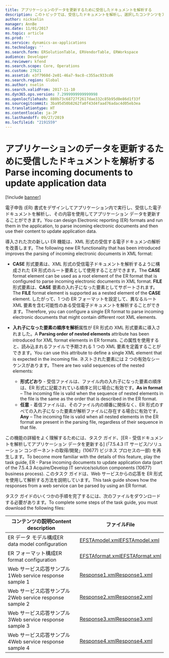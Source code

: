 ```yaml
---
title: アプリケーションのデータを更新するために受信したドキュメントを解析する
description: このトピックでは、受信したドキュメントを解析し、選択したコンテンツをアプリケーション データに適用して更新できるように電子報告 (ER) 形式を設定する方法について説明します。
author: nickselin
manager: AnnBe
ms.date: 11/01/2017
ms.topic: article
ms.prod: ''
ms.service: dynamics-ax-applications
ms.technology: ''
ms.search.form: ERSolutionTable, ERVendorTable, ERWorkspace
audience: Developer
ms.reviewer: kfend
ms.search.scope: Core, Operations
ms.custom: 27621
ms.assetid: e3f7960d-2e01-46a7-9ac8-c355ac933cd6
ms.search.region: Global
ms.author: nselin
ms.search.validFrom: 2017-11-10
ms.dyn365.ops.version: 7.2999999999999998
ms.openlocfilehash: 880b73c68727f2617dae332c85b95d0e86d1f33f
ms.sourcegitcommit: 3ba95d50b8262fa0f43d4faad76adac4d05eb3ea
ms.translationtype: HT
ms.contentlocale: ja-JP
ms.lasthandoff: 09/27/2019
ms.locfileid: "2191559"
---
```

# <a name="parse-incoming-documents-to-update-application-data"></a><span data-ttu-id="f2daf-103">アプリケーションのデータを更新するために受信したドキュメントを解析する</span><span class="sxs-lookup"><span data-stu-id="f2daf-103">Parse incoming documents to update application data</span></span>
[!include [banner](../includes/banner.md)]

<span data-ttu-id="f2daf-104">電子申告 (ER) 書式をデザインしてアプリケーション内で実行し、受信した電子ドキュメントを解析し、その内容を使用してアプリケーション データを更新することができます。</span><span class="sxs-lookup"><span data-stu-id="f2daf-104">You can design Electronic reporting (ER) formats and run them in the application, to parse incoming electronic documents and then use their content to update application data.</span></span>

<span data-ttu-id="f2daf-105">導入された次の新しい ER 機能は、XML 形式の受信する電子ドキュメンの解析を改善します。</span><span class="sxs-lookup"><span data-stu-id="f2daf-105">The following new ER functionality that has been introduced improves the parsing of incoming electronic documents in XML format:</span></span>

- <span data-ttu-id="f2daf-106">**CASE** 形式要素は、XML 形式の受信電子ドキュメントを解析するように構成された ER 形式のルート要素として使用することができます。</span><span class="sxs-lookup"><span data-stu-id="f2daf-106">The **CASE** format element can be used as a root element of the ER format that is configured to parse incoming electronic documents in XML format.</span></span> <span data-ttu-id="f2daf-107">**FILE** 形式要素は、**CASE** 要素の入れ子になった要素としてサポートされます。</span><span class="sxs-lookup"><span data-stu-id="f2daf-107">The **FILE** format element is supported as a nested element of the **CASE** element.</span></span> <span data-ttu-id="f2daf-108">したがって、1 つの ER フォーマットを設定して、異なるルート XML 要素を含む可能性のある受信電子ドキュメントを解析することができます。</span><span class="sxs-lookup"><span data-stu-id="f2daf-108">Therefore, you can configure a single ER format to parse incoming electronic documents that might contain different root XML elements.</span></span>
- <span data-ttu-id="f2daf-109">**入れ子になった要素の順序を解析**属性が ER 形式の XML 形式要素に導入されました。</span><span class="sxs-lookup"><span data-stu-id="f2daf-109">A **Parsing order of nested elements** attribute has been introduced for XML format elements in ER formats.</span></span> <span data-ttu-id="f2daf-110">この属性を使用すると、読み込まれるファイルで予期される 1 つの XML 要素を定義することができます。</span><span class="sxs-lookup"><span data-stu-id="f2daf-110">You can use this attribute to define a single XML element that is expected in the incoming file.</span></span> <span data-ttu-id="f2daf-111">ネストされた要素には 2 つの有効なシーケンスがあります。</span><span class="sxs-lookup"><span data-stu-id="f2daf-111">There are two valid sequences of the nested elements:</span></span>

    - <span data-ttu-id="f2daf-112">**形式どおり** - 受信ファイルは、ファイル内の入れ子になった要素の順序は、ER 形式に記載されている順序と同じ場合に有効です。</span><span class="sxs-lookup"><span data-stu-id="f2daf-112">**As in format** – The incoming file is valid when the sequence of nested elements in the file is the same as the order that is described in the ER format.</span></span>
    - <span data-ttu-id="f2daf-113">**任意** - 着信ファイルは、そのファイル内の順番に関係なく、ER 形式のすべての入れ子になった要素が解析ファイルに存在する場合に有効です。</span><span class="sxs-lookup"><span data-stu-id="f2daf-113">**Any** – The incoming file is valid when all nested elements in the ER format are present in the parsing file, regardless of their sequence in that file.</span></span>

<span data-ttu-id="f2daf-114">この機能の詳細をよく理解するためには、タスク ガイド、\[ER - 受信ドキュメントを解析してアプリケーション データを更新する\] (「7.5.4.3 IT サービス/ソリューション コンポーネントの取得/開発」(10677) ビジネス プロセスの一部) を再生します。</span><span class="sxs-lookup"><span data-stu-id="f2daf-114">To become more familiar with the details of this feature, play the task guide, ER - Parse incoming documents to update application data (part of the 7.5.4.3 Acquire/Develop IT service/solution components (10677) business process).</span></span> <span data-ttu-id="f2daf-115">このタスク ガイドは、Web サービスからの応答を ER 形式を使用して解析する方法を説明しています。</span><span class="sxs-lookup"><span data-stu-id="f2daf-115">This task guide shows how the responses from a web service can be parsed by using an ER format.</span></span>

<span data-ttu-id="f2daf-116">タスク ガイドのいくつかの手順を完了するには、次のファイルをダウンロードする必要があります。</span><span class="sxs-lookup"><span data-stu-id="f2daf-116">To complete some steps of the task guide, you must download the following files:</span></span>

| <span data-ttu-id="f2daf-117">コンテンツの説明</span><span class="sxs-lookup"><span data-stu-id="f2daf-117">Content description</span></span>           | <span data-ttu-id="f2daf-118">ファイル</span><span class="sxs-lookup"><span data-stu-id="f2daf-118">File</span></span>                                                              |
|-------------------------------|-------------------------------------------------------------------|
| <span data-ttu-id="f2daf-119">ER データ モデル構成</span><span class="sxs-lookup"><span data-stu-id="f2daf-119">ER data model configuration</span></span>   | [<span data-ttu-id="f2daf-120">EFSTAmodel.xml</span><span class="sxs-lookup"><span data-stu-id="f2daf-120">EFSTAmodel.xml</span></span>](https://go.microsoft.com/fwlink/?linkid=862266)  |
| <span data-ttu-id="f2daf-121">ER フォーマット構成</span><span class="sxs-lookup"><span data-stu-id="f2daf-121">ER format configuration</span></span>       | [<span data-ttu-id="f2daf-122">EFSTAformat.xml</span><span class="sxs-lookup"><span data-stu-id="f2daf-122">EFSTAformat.xml</span></span>](https://go.microsoft.com/fwlink/?linkid=862266) |
| <span data-ttu-id="f2daf-123">Web サービス応答サンプル 1</span><span class="sxs-lookup"><span data-stu-id="f2daf-123">Web service response sample 1</span></span> | [<span data-ttu-id="f2daf-124">Response1.xml</span><span class="sxs-lookup"><span data-stu-id="f2daf-124">Response1.xml</span></span>](https://go.microsoft.com/fwlink/?linkid=862266)   |
| <span data-ttu-id="f2daf-125">Web サービス応答サンプル 2</span><span class="sxs-lookup"><span data-stu-id="f2daf-125">Web service response sample 2</span></span> | [<span data-ttu-id="f2daf-126">Response2.xml</span><span class="sxs-lookup"><span data-stu-id="f2daf-126">Response2.xml</span></span>](https://go.microsoft.com/fwlink/?linkid=862266)   |
| <span data-ttu-id="f2daf-127">Web サービス応答サンプル 3</span><span class="sxs-lookup"><span data-stu-id="f2daf-127">Web service response sample 3</span></span> | [<span data-ttu-id="f2daf-128">Response3.xml</span><span class="sxs-lookup"><span data-stu-id="f2daf-128">Response3.xml</span></span>](https://go.microsoft.com/fwlink/?linkid=862266)   |
| <span data-ttu-id="f2daf-129">Web サービス応答サンプル 4</span><span class="sxs-lookup"><span data-stu-id="f2daf-129">Web service response sample 4</span></span> | [<span data-ttu-id="f2daf-130">Response4.xml</span><span class="sxs-lookup"><span data-stu-id="f2daf-130">Response4.xml</span></span>](https://go.microsoft.com/fwlink/?linkid=862266)   |
